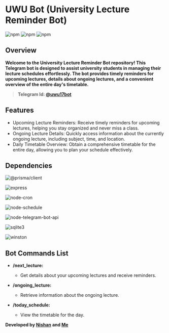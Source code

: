 # UWU Bot (University Lecture Reminder Bot)

![npm](https://img.shields.io/badge/Node-20.5.0-green)
![npm](https://img.shields.io/badge/prisma-5.6-blue)
![npm](https://img.shields.io/badge/sqlite3-5.0-lightblue)


## Overview

**Welcome to the University Lecture Reminder Bot repository! This Telegram bot is designed to assist university students in managing their lecture schedules effortlessly. The bot provides timely reminders for upcoming lectures, details about ongoing lectures, and a convenient overview of the entire day's timetable.**

> **Telegram Id: [@uwu17bot](https://t.me/uwu17bot)**

## Features

- Upcoming Lecture Reminders: Receive timely reminders for upcoming lectures, helping you stay organized and never miss a class.
- Ongoing Lecture Details: Quickly access information about the currently ongoing lecture, including subject, time, and location.
- Daily Timetable Overview: Obtain a comprehensive timetable for the entire day, allowing you to plan your schedule effectively.

## Dependencies

![@prisma/client](https://img.shields.io/badge/@prisma/client-%5E5.6.0-blue)

![express](https://img.shields.io/badge/express-%5E4.18.2-green)

![node-cron](https://img.shields.io/badge/node--cron-%5E3.0.3-yellow)

![node-schedule](https://img.shields.io/badge/node--schedule-%5E2.1.1-orange)

![node-telegram-bot-api](https://img.shields.io/badge/node--telegram--bot--api-%5E0.64.0-brightgreen)

![sqlite3](https://img.shields.io/badge/sqlite3-5.0.0-lightgrey)

![winston](https://img.shields.io/badge/winston-%5E3.11.0-blueviolet)


## Bot Commands List

- **/next_lecture:** 
    - Get details about your upcoming lectures and receive reminders.

- **/ongoing_lecture:**
    - Retrieve information about the ongoing lecture.

- **/today_schedule:** 
    - View the timetable for the day.


**Developed by [Nishan](https://github.com/nishansanjuka) and [Me](https://github.com/Thiwanka-Sandakalum)**
